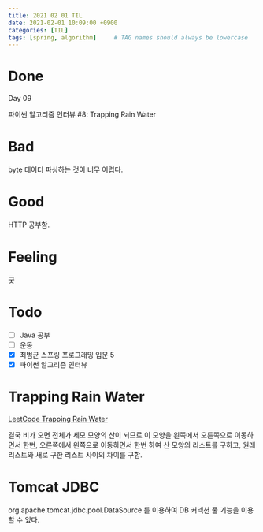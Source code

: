 ```yaml
---
title: 2021 02 01 TIL
date: 2021-02-01 10:09:00 +0900
categories: [TIL]
tags: [spring, algorithm]     # TAG names should always be lowercase
---
```


# Done

Day 09

파이썬 알고리즘 인터뷰 #8: Trapping Rain Water

# Bad

byte 데이터 파싱하는 것이 너무 어렵다.

# Good

HTTP 공부함.

# Feeling

굿

# Todo

- [ ] Java 공부
- [ ] 운동
- [x] 최범균 스프링 프로그래밍 입문 5
- [x] 파이썬 알고리즘 인터뷰

# Trapping Rain Water

[LeetCode Trapping Rain Water](https://leetcode.com/problems/trapping-rain-water/)

결국 비가 오면 전체가 세모 모양의 산이 되므로 이 모양을 왼쪽에서 오른쪽으로 이동하면서 한번, 오른쪽에서 왼쪽으로 이동하면서 한번 하여 산 모양의 리스트를 구하고, 원래 리스트와 새로 구한 리스트 사이의 차이를 구함.

# Tomcat JDBC

org.apache.tomcat.jdbc.pool.DataSource 를 이용하여 DB 커넥션 풀 기능을 이용할 수 있다.
